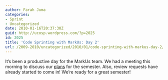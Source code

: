 ```yaml
---
author: Farah Juma
categories:
- Sprint
- Uncategorized
date: 2010-01-16T20:37:30Z
guid: http://ucosp.wordpress.com/?p=2025
id: 2025
title: 'Code Sprinting with MarkUs: Day 2'
url: /2009-2010/uncategorized/2010/01/code-sprinting-with-markus-day-2/
---
```


It&#8217;s been a productive day for the MarkUs team. We had a meeting this morning to discuss our [plans](http://blog.markusproject.org/?p=1036) for the semester. Also, review requests have already started to come in! We&#8217;re ready for a great semester!